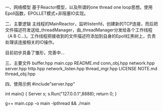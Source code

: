 一、网络模型
基于Reactor模型，以及所谓的one thread one loop思想。使用Epoll函数，EPOLLET模式+非阻塞IO实现。

二、主要逻辑
主线程的MainReactor，监听listenfd，创建新的TCP连接，而后把文件描述符发送给_threadManager，由_threadManager分发给各个工作线程（A B C...)。工作线程把接收到的文件描述符添加到自身的Epoll红黑树上，负责处理该连接相关的IO操作。

目前初步具备了雏形，完善中...

三、主要文件
buffer.hpp    main.cpp            README.md
conn_obj.hpp  network.hpp         server.hpp
http.hpp      network_listen.hpp  thread_mgr.hpp
LICENSE       NOTE.md             thread_obj.hpp

四、使用示例
#include"server.hpp"

int main()
{
    Server s;
    s.Run("127.0.0.1",8888);
    return 0;
}

g++ main.cpp -o main -lpthread && ./main
